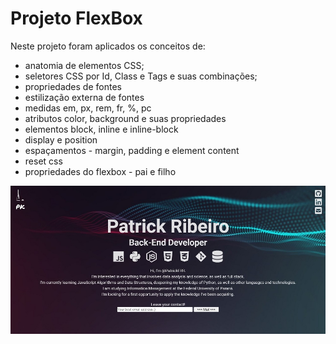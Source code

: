 # Projeto FlexBox

Neste projeto foram aplicados os conceitos de:

* anatomia de elementos CSS;
* seletores CSS por Id, Class e Tags e suas combinações;
* propriedades de fontes 
* estilização externa de fontes
* medidas em, px, rem, fr, %, pc
* atributos color, background e suas propriedades
* elementos block, inline e inline-block
* display e position
* espaçamentos - margin, padding e element content
* reset css
* propriedades do flexbox - pai e filho


![Print do projeto pronto](https://github.com/PatrickFRR/Hiring-Coders-3/blob/main/Semana_0/cssProjetoFlexBox/imagemProjeto.jpg)
